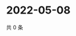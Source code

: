 # 2022-05-08

共 0 条

<!-- BEGIN WEIBO -->
<!-- 最后更新时间 Sun May 08 2022 09:15:50 GMT+0800 (China Standard Time) -->

<!-- END WEIBO -->
